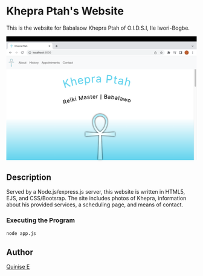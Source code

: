 # Khepra Ptah's Website

This is the website for Babalaow Khepra Ptah of O.I.D.S.I, Ile Iwori-Bogbe.

![A nav bar and a title reading: "Khepra Ptah, Reiki Master and Babalawo](https://github.com/quinise/KhepraSite/blob/main/khepra-home.png?raw=true)


## Description

Served by a Node.js/express.js server, this website is written in HTML5, EJS, and CSS/Bootsrap. The site includes photos of Khepra, information about his provided services, a scheduling page, and means of contact. 

### Executing the Program

``` 
node app.js
```

## Author

[Quinise E](https://quinise.github.io/)
